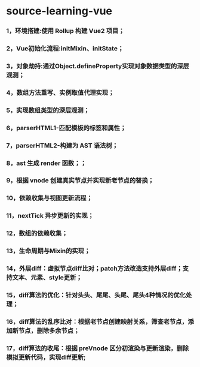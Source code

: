 # source-learning-vue

### 1，环境搭建:使用 Rollup 构建 Vue2 项目；
### 2，Vue初始化流程:initMixin、initState；
### 3，对象劫持:通过Object.defineProperty实现对象数据类型的深层观测；

### 4，数组方法重写、实例取值代理实现；
### 5，实现数组类型的深层观测；
### 6，parserHTML1-匹配模板的标签和属性；
### 7，parserHTML2-构建为 AST 语法树；
### 8，ast 生成 render 函数；；
### 9，根据 vnode 创建真实节点并实现新老节点的替换；
### 10，依赖收集与视图更新流程；
### 11，nextTick 异步更新的实现；
### 12，数组的依赖收集；
### 13，生命周期与Mixin的实现；
### 14，外层diff：虚拟节点diff比对；patch方法改造支持外层diff；支持文本、元素、style更新；
### 15，diff算法的优化：针对头头、尾尾、头尾、尾头4种情况的优化处理；
### 16，diff算法的乱序比对：根据老节点创建映射关系，筛查老节点，添加新节点，删除多余节点；
### 17，diff算法的收尾：根据 preVnode 区分初渲染与更新渲染，删除模拟更新代码，实现diff更新;
